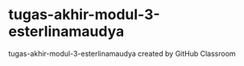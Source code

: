 # tugas-akhir-modul-3-esterlinamaudya
tugas-akhir-modul-3-esterlinamaudya created by GitHub Classroom
